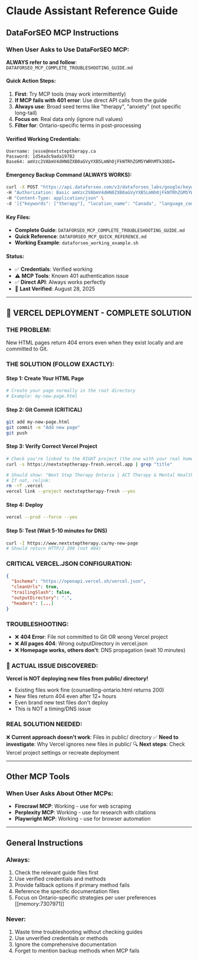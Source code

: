 # Claude Assistant Reference Guide

## DataForSEO MCP Instructions

### When User Asks to Use DataForSEO MCP:

**ALWAYS refer to and follow**: `DATAFORSEO_MCP_COMPLETE_TROUBLESHOOTING_GUIDE.md`

#### Quick Action Steps:
1. **First**: Try MCP tools (may work intermittently)
2. **If MCP fails with 401 error**: Use direct API calls from the guide
3. **Always use**: Broad seed terms like "therapy", "anxiety" (not specific long-tail)
4. **Focus on**: Real data only (ignore null values)
5. **Filter for**: Ontario-specific terms in post-processing

#### Verified Working Credentials:
```
Username: jesse@nextsteptherapy.ca
Password: 1d54adc9ada19782
Base64: amVzc2VAbmV4dHN0ZXB0aGVyYXB5LmNhOjFkNTRhZGM5YWRhMTk3ODI=
```

#### Emergency Backup Command (ALWAYS WORKS):
```bash
curl -X POST "https://api.dataforseo.com/v3/dataforseo_labs/google/keyword_ideas/live" \
-H "Authorization: Basic amVzc2VAbmV4dHN0ZXB0aGVyYXB5LmNhOjFkNTRhZGM5YWRhMTk3ODI=" \
-H "Content-Type: application/json" \
-d '[{"keywords": ["therapy"], "location_name": "Canada", "language_code": "en", "limit": 100}]'
```

#### Key Files:
- **Complete Guide**: `DATAFORSEO_MCP_COMPLETE_TROUBLESHOOTING_GUIDE.md`
- **Quick Reference**: `DATAFORSEO_MCP_QUICK_REFERENCE.md`
- **Working Example**: `dataforseo_working_example.sh`

#### Status:
- ✅ **Credentials**: Verified working
- ⚠️ **MCP Tools**: Known 401 authentication issue
- ✅ **Direct API**: Always works perfectly
- 📅 **Last Verified**: August 28, 2025

---

## 🚨 VERCEL DEPLOYMENT - COMPLETE SOLUTION

### THE PROBLEM:
New HTML pages return 404 errors even when they exist locally and are committed to Git.

### THE SOLUTION (FOLLOW EXACTLY):

#### Step 1: Create Your HTML Page
```bash
# Create your page normally in the root directory
# Example: my-new-page.html
```

#### Step 2: Git Commit (CRITICAL)
```bash
git add my-new-page.html
git commit -m "Add new page"
git push
```

#### Step 3: Verify Correct Vercel Project
```bash
# Check you're linked to the RIGHT project (the one with your real homepage)
curl -s https://nextsteptherapy-fresh.vercel.app | grep "title"

# Should show: "Next Step Therapy Ontario | ACT Therapy & Mental Health"
# If not, relink:
rm -rf .vercel
vercel link --project nextsteptherapy-fresh --yes
```

#### Step 4: Deploy
```bash
vercel --prod --force --yes
```

#### Step 5: Test (Wait 5-10 minutes for DNS)
```bash
curl -I https://www.nextsteptherapy.ca/my-new-page
# Should return HTTP/2 200 (not 404)
```

### CRITICAL VERCEL.JSON CONFIGURATION:
```json
{
  "$schema": "https://openapi.vercel.sh/vercel.json",
  "cleanUrls": true,
  "trailingSlash": false,
  "outputDirectory": ".",
  "headers": [...]
}
```

### TROUBLESHOOTING:
- ❌ **404 Error**: File not committed to Git OR wrong Vercel project
- ❌ **All pages 404**: Wrong outputDirectory in vercel.json
- ❌ **Homepage works, others don't**: DNS propagation (wait 10 minutes)

### 🚨 ACTUAL ISSUE DISCOVERED:
**Vercel is NOT deploying new files from public/ directory!**
- Existing files work fine (counselling-ontario.html returns 200)
- New files return 404 even after 12+ hours
- Even brand new test files don't deploy
- This is NOT a timing/DNS issue

### REAL SOLUTION NEEDED:
❌ **Current approach doesn't work**: Files in public/ directory
✅ **Need to investigate**: Why Vercel ignores new files in public/
🔍 **Next steps**: Check Vercel project settings or recreate deployment

---

## Other MCP Tools

### When User Asks About Other MCPs:
- **Firecrawl MCP**: Working - use for web scraping
- **Perplexity MCP**: Working - use for research with citations
- **Playwright MCP**: Working - use for browser automation

---

## General Instructions

### Always:
1. Check the relevant guide files first
2. Use verified credentials and methods
3. Provide fallback options if primary method fails
4. Reference the specific documentation files
5. Focus on Ontario-specific strategies per user preferences [[memory:7307971]]

### Never:
1. Waste time troubleshooting without checking guides
2. Use unverified credentials or methods
3. Ignore the comprehensive documentation
4. Forget to mention backup methods when MCP fails
